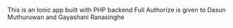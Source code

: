 This is an Ionic app built with PHP backend
Full Authorize is given to Dasun Muthuruwan and Gayashani Ranasinghe